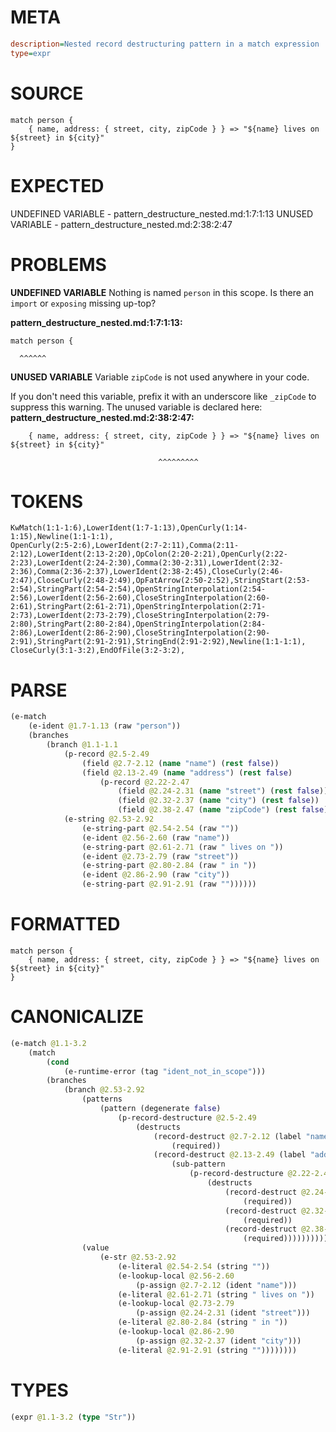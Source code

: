# META
~~~ini
description=Nested record destructuring pattern in a match expression
type=expr
~~~
# SOURCE
~~~roc
match person {
    { name, address: { street, city, zipCode } } => "${name} lives on ${street} in ${city}"
}
~~~
# EXPECTED
UNDEFINED VARIABLE - pattern_destructure_nested.md:1:7:1:13
UNUSED VARIABLE - pattern_destructure_nested.md:2:38:2:47
# PROBLEMS
**UNDEFINED VARIABLE**
Nothing is named `person` in this scope.
Is there an `import` or `exposing` missing up-top?

**pattern_destructure_nested.md:1:7:1:13:**
```roc
match person {
```
      ^^^^^^


**UNUSED VARIABLE**
Variable ``zipCode`` is not used anywhere in your code.

If you don't need this variable, prefix it with an underscore like `_zipCode` to suppress this warning.
The unused variable is declared here:
**pattern_destructure_nested.md:2:38:2:47:**
```roc
    { name, address: { street, city, zipCode } } => "${name} lives on ${street} in ${city}"
```
                                     ^^^^^^^^^


# TOKENS
~~~zig
KwMatch(1:1-1:6),LowerIdent(1:7-1:13),OpenCurly(1:14-1:15),Newline(1:1-1:1),
OpenCurly(2:5-2:6),LowerIdent(2:7-2:11),Comma(2:11-2:12),LowerIdent(2:13-2:20),OpColon(2:20-2:21),OpenCurly(2:22-2:23),LowerIdent(2:24-2:30),Comma(2:30-2:31),LowerIdent(2:32-2:36),Comma(2:36-2:37),LowerIdent(2:38-2:45),CloseCurly(2:46-2:47),CloseCurly(2:48-2:49),OpFatArrow(2:50-2:52),StringStart(2:53-2:54),StringPart(2:54-2:54),OpenStringInterpolation(2:54-2:56),LowerIdent(2:56-2:60),CloseStringInterpolation(2:60-2:61),StringPart(2:61-2:71),OpenStringInterpolation(2:71-2:73),LowerIdent(2:73-2:79),CloseStringInterpolation(2:79-2:80),StringPart(2:80-2:84),OpenStringInterpolation(2:84-2:86),LowerIdent(2:86-2:90),CloseStringInterpolation(2:90-2:91),StringPart(2:91-2:91),StringEnd(2:91-2:92),Newline(1:1-1:1),
CloseCurly(3:1-3:2),EndOfFile(3:2-3:2),
~~~
# PARSE
~~~clojure
(e-match
	(e-ident @1.7-1.13 (raw "person"))
	(branches
		(branch @1.1-1.1
			(p-record @2.5-2.49
				(field @2.7-2.12 (name "name") (rest false))
				(field @2.13-2.49 (name "address") (rest false)
					(p-record @2.22-2.47
						(field @2.24-2.31 (name "street") (rest false))
						(field @2.32-2.37 (name "city") (rest false))
						(field @2.38-2.47 (name "zipCode") (rest false)))))
			(e-string @2.53-2.92
				(e-string-part @2.54-2.54 (raw ""))
				(e-ident @2.56-2.60 (raw "name"))
				(e-string-part @2.61-2.71 (raw " lives on "))
				(e-ident @2.73-2.79 (raw "street"))
				(e-string-part @2.80-2.84 (raw " in "))
				(e-ident @2.86-2.90 (raw "city"))
				(e-string-part @2.91-2.91 (raw ""))))))
~~~
# FORMATTED
~~~roc
match person {
	{ name, address: { street, city, zipCode } } => "${name} lives on ${street} in ${city}"
}
~~~
# CANONICALIZE
~~~clojure
(e-match @1.1-3.2
	(match
		(cond
			(e-runtime-error (tag "ident_not_in_scope")))
		(branches
			(branch @2.53-2.92
				(patterns
					(pattern (degenerate false)
						(p-record-destructure @2.5-2.49
							(destructs
								(record-destruct @2.7-2.12 (label "name") (ident "name")
									(required))
								(record-destruct @2.13-2.49 (label "address") (ident "address")
									(sub-pattern
										(p-record-destructure @2.22-2.47
											(destructs
												(record-destruct @2.24-2.31 (label "street") (ident "street")
													(required))
												(record-destruct @2.32-2.37 (label "city") (ident "city")
													(required))
												(record-destruct @2.38-2.47 (label "zipCode") (ident "zipCode")
													(required))))))))))
				(value
					(e-str @2.53-2.92
						(e-literal @2.54-2.54 (string ""))
						(e-lookup-local @2.56-2.60
							(p-assign @2.7-2.12 (ident "name")))
						(e-literal @2.61-2.71 (string " lives on "))
						(e-lookup-local @2.73-2.79
							(p-assign @2.24-2.31 (ident "street")))
						(e-literal @2.80-2.84 (string " in "))
						(e-lookup-local @2.86-2.90
							(p-assign @2.32-2.37 (ident "city")))
						(e-literal @2.91-2.91 (string ""))))))))
~~~
# TYPES
~~~clojure
(expr @1.1-3.2 (type "Str"))
~~~
